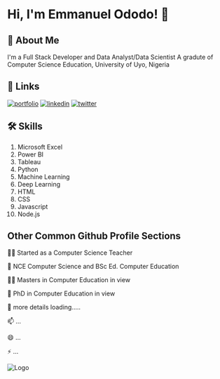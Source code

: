 
# Hi, I'm Emmanuel Ododo! 👋


## 🚀 About Me
I'm a Full Stack Developer and Data Analyst/Data Scientist
A gradute of Computer Science Education, University of Uyo, Nigeria

## 🔗 Links
[![portfolio](https://img.shields.io/badge/my_portfolio-000?style=for-the-badge&logo=ko-fi&logoColor=white)](https://github.com/Ododo-1//)
[![linkedin](https://img.shields.io/badge/linkedin-0A66C2?style=for-the-badge&logo=linkedin&logoColor=white)](https://www.linkedin.com/in/emmanuel-ododo/)
[![twitter](https://img.shields.io/badge/twitter-1DA1F2?style=for-the-badge&logo=twitter&logoColor=white)](https://twitter.com/)


## 🛠 Skills
1. Microsoft Excel 
2. Power BI
3. Tableau
4. Python
5. Machine Learning
6. Deep Learning
7. HTML
8. CSS
9. Javascript
10. Node.js


## Other Common Github Profile Sections
👩‍💻 Started as a Computer Science Teacher

🧠 NCE Computer Science and BSc Ed. Computer Education

👯‍♀️ Masters in Computer Education in view

🤔 PhD in Computer Education in view

💬 more details loading.....

📫 ...

😄 ...

⚡️ ...


![Logo](https://github-readme-stats.vercel.app/api?username=ododo&&show_icons=true&title_color=ffffff&icon_color=bb2acf&text_color=daf7dc&bg_color=151515)

